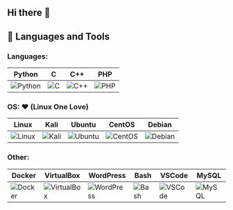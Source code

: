 ## Hi there 👋

<!--
**bhardwaj-23/bhardwaj-23** is a ✨ _special_ ✨ repository because its `README.md` (this file) appears on your GitHub profile.

Here are some ideas to get you started:

- 🔭 I’m currently working on ...
- 🌱 I’m currently learning ...
- 👯 I’m looking to collaborate on ...
- 🤔 I’m looking for help with ...
- 💬 Ask me about ...
- 📫 How to reach me: ...
- 😄 Pronouns: ...
- ⚡ Fun fact: ...
-->
## 🚀 Languages and Tools

### Languages:
| Python | C | C++ | PHP |
|--------|----|----|----|
| ![Python](https://img.shields.io/badge/Python-3776AB?style=for-the-badge&logo=python&logoColor=white) | ![C](https://img.shields.io/badge/C-00599C?style=for-the-badge&logo=c&logoColor=white) | ![C++](https://img.shields.io/badge/C++-00599C?style=for-the-badge&logo=c%2B%2B&logoColor=white) | ![PHP](https://img.shields.io/badge/PHP-777BB4?style=for-the-badge&logo=php&logoColor=white) |

### OS: ❤️ (Linux One Love)
| Linux | Kali | Ubuntu | CentOS | Debian |
|-------|------|--------|--------|--------|
| ![Linux](https://img.shields.io/badge/Linux-FCC624?style=for-the-badge&logo=linux&logoColor=black) | ![Kali](https://img.shields.io/badge/Kali-268BEE?style=for-the-badge&logo=kalilinux&logoColor=white) | ![Ubuntu](https://img.shields.io/badge/Ubuntu-E95420?style=for-the-badge&logo=ubuntu&logoColor=white) | ![CentOS](https://img.shields.io/badge/CentOS-262577?style=for-the-badge&logo=centos&logoColor=white) | ![Debian](https://img.shields.io/badge/Debian-A81D33?style=for-the-badge&logo=debian&logoColor=white) |

### Other:
| Docker | VirtualBox | WordPress | Bash | VSCode | MySQL |
|--------|------------|-----------|------|--------|-------|
| ![Docker](https://img.shields.io/badge/Docker-2496ED?style=for-the-badge&logo=docker&logoColor=white) | ![VirtualBox](https://img.shields.io/badge/VirtualBox-183A61?style=for-the-badge&logo=virtualbox&logoColor=white) | ![WordPress](https://img.shields.io/badge/WordPress-21759B?style=for-the-badge&logo=wordpress&logoColor=white) | ![Bash](https://img.shields.io/badge/Bash-4EAA25?style=for-the-badge&logo=gnu-bash&logoColor=white) | ![VSCode](https://img.shields.io/badge/VSCode-007ACC?style=for-the-badge&logo=visual-studio-code&logoColor=white) | ![MySQL](https://img.shields.io/badge/MySQL-4479A1?style=for-the-badge&logo=mysql&logoColor=white) |
